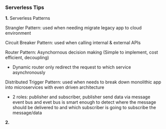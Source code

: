 ### Serverless Tips

<b>1.</b> Serverless Patterns

Strangler Pattern: used when needing migrate legacy app to cloud environment

Circuit Breaker Pattern: used when calling internal & external APIs

Router Pattern: Asynchornous decision making (Simple to implement, cost efficient, decoupling)

- Dynamic router only redirect the request to which service asynchronously

Distributed Trigger Pattern: used when needs to break down monolithic app into microservices with even driven architecture

- 2 roles: publisher and subscriber, publisher send data via message event bus and evet bus is smart enough to detect where the message should be delivered to and which subscriber is going to subscribe the message/data

<b>2.</b>
